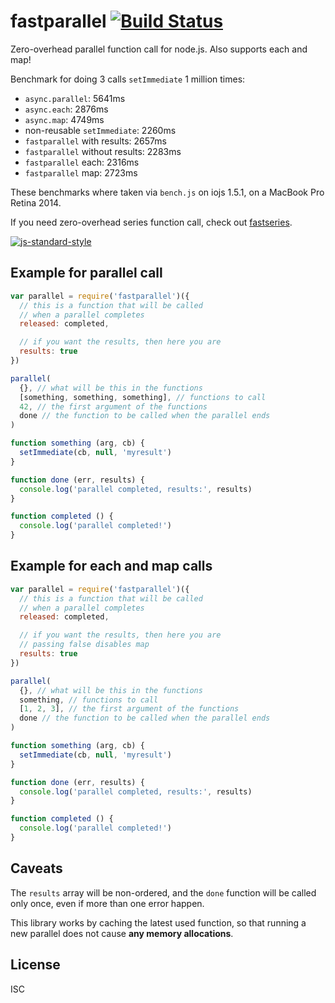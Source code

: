 # fastparallel [![Build Status](https://travis-ci.org/mcollina/fastparallel.svg?branch=master)](https://travis-ci.org/mcollina/fastparallel)

Zero-overhead parallel function call for node.js. Also supports each
and map!

Benchmark for doing 3 calls `setImmediate` 1 million times:

* `async.parallel`: 5641ms
* `async.each`: 2876ms
* `async.map`: 4749ms
* non-reusable `setImmediate`: 2260ms
* `fastparallel` with results: 2657ms
* `fastparallel` without results: 2283ms
* `fastparallel` each: 2316ms
* `fastparallel` map: 2723ms

These benchmarks where taken via `bench.js` on iojs 1.5.1, on a MacBook
Pro Retina 2014.

If you need zero-overhead series function call, check out
[fastseries](http://npm.im/fastseries).

[![js-standard-style](https://raw.githubusercontent.com/feross/standard/master/badge.png)](https://github.com/feross/standard)

## Example for parallel call

```js
var parallel = require('fastparallel')({
  // this is a function that will be called
  // when a parallel completes
  released: completed,

  // if you want the results, then here you are
  results: true
})

parallel(
  {}, // what will be this in the functions
  [something, something, something], // functions to call
  42, // the first argument of the functions
  done // the function to be called when the parallel ends
)

function something (arg, cb) {
  setImmediate(cb, null, 'myresult')
}

function done (err, results) {
  console.log('parallel completed, results:', results)
}

function completed () {
  console.log('parallel completed!')
}
```

## Example for each and map calls

```js
var parallel = require('fastparallel')({
  // this is a function that will be called
  // when a parallel completes
  released: completed,

  // if you want the results, then here you are
  // passing false disables map
  results: true
})

parallel(
  {}, // what will be this in the functions
  something, // functions to call
  [1, 2, 3], // the first argument of the functions
  done // the function to be called when the parallel ends
)

function something (arg, cb) {
  setImmediate(cb, null, 'myresult')
}

function done (err, results) {
  console.log('parallel completed, results:', results)
}

function completed () {
  console.log('parallel completed!')
}

```

## Caveats

The `results` array will be non-ordered, and the `done` function will
be called only once, even if more than one error happen.

This library works by caching the latest used function, so that running a new parallel
does not cause **any memory allocations**.

## License

ISC
